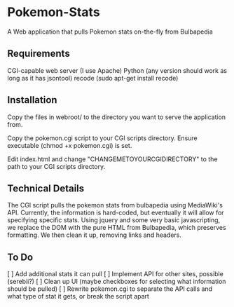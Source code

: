 Pokemon-Stats
=============

A Web application that pulls Pokemon stats on-the-fly from Bulbapedia

Requirements
------------

CGI-capable web server (I use Apache)
Python (any version should work as long as it has jsontool)
recode (sudo apt-get install recode)

Installation
------------

Copy the files in webroot/ to the directory you want to serve the application from.

Copy the pokemon.cgi script to your CGI scripts directory. Ensure executable (chmod +x pokemon.cgi) is set.

Edit index.html and change "CHANGEMETOYOURCGIDIRECTORY" to the path to your CGI scripts directory.

Technical Details
-----------------

The CGI script pulls the pokemon stats from bulbapedia using MediaWiki's API.  Currently, the information is hard-coded, but eventually it will allow for specifying specific stats.
Using jquery and some very basic javascripting, we replace the DOM with the pure HTML from Bulbapedia, which preserves formatting.  We then clean it up, removing links and headers.

To Do
-----

[ ] Add additional stats it can pull
[ ] Implement API for other sites, possible (serebii?)
[ ] Clean up UI (maybe checkboxes for selecting what information should be pulled)
[ ] Rewrite pokemon.cgi to separate the API calls and what type of stat it gets, or break the script apart
